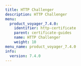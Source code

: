 ```yaml
---
title: HTTP Challenger
description: HTTP Challenger
menu:
  product_voyager_7.4.0:
    identifier: http-certificate
    parent: certificate-guides
    name: HTTP Challenger
    weight: 10
menu_name: product_voyager_7.4.0
info:
  version: 7.4.0
---
```


